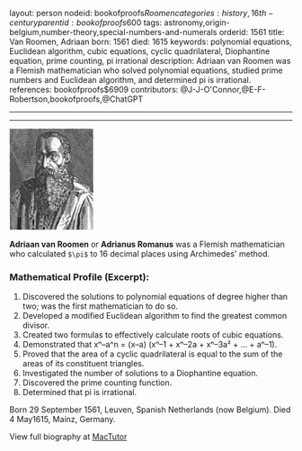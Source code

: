 layout: person
nodeid: bookofproofs$Roomen
categories: history,16th-century
parentid: bookofproofs$600
tags: astronomy,origin-belgium,number-theory,special-numbers-and-numerals
orderid: 1561
title: Van Roomen, Adriaan
born: 1561
died: 1615
keywords: polynomial equations, Euclidean algorithm, cubic equations, cyclic quadrilateral, Diophantine equation, prime counting, pi irrational
description: Adriaan van Roomen was a Flemish mathematician who solved polynomial equations, studied prime numbers and Euclidean algorithm, and determined pi is irrational.
references: bookofproofs$6909
contributors: @J-J-O'Connor,@E-F-Robertson,bookofproofs,@ChatGPT

---



---

![Roomen.jpg](https://github.com/bookofproofs/bookofproofs.github.io/blob/main/_sources/_assets/images/portraits/Roomen.jpg?raw=true)

**Adriaan van Roomen** or **Adrianus Romanus** was a Flemish mathematician who calculated `$\pi$` to 16 decimal places using Archimedes' method.

### Mathematical Profile (Excerpt):
1. Discovered the solutions to polynomial equations of degree higher than two; was the first mathematician to do so.
2. Developed a modified Euclidean algorithm to find the greatest common divisor.
3. Created two formulas to effectively calculate roots of cubic equations.
4. Demonstrated that xⁿ–a^n = (x–a) (xⁿ–1 + xⁿ–2a + xⁿ–3a² + ... + aⁿ–1).
5. Proved that the area of a cyclic quadrilateral is equal to the sum of the areas of its constituent triangles.
6. Investigated the number of solutions to a Diophantine equation.
7. Discovered the prime counting function.
8. Determined that pi is irrational.

Born 29 September 1561, Leuven, Spanish Netherlands (now Belgium). Died 4 May1615, Mainz, Germany.

View full biography at [MacTutor](https://mathshistory.st-andrews.ac.uk/Biographies/Roomen/)
